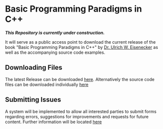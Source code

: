# Basic Programming Paradigms in C++
**_This Repository is currently under construction._** 

It will serve as a public access point to download the current release of the book "Basic Programming Paradigms in C++" by [Dr. Ulrich W. Eisenecker](https://www.wifa.uni-leipzig.de/personenprofil/mitarbeiter/prof-dr-ulrich-eisenecker) as well as the accompanying source code examples.
## Downloading Files
The latest Release can be downloaded [here](../../releases/latest). Alternatively the source code files can be downloaded individually [here](/Sources)
## Submitting Issues
A system will be implemented to allow all interested parties to submit forms regarding errors, suggestions for improvements and requests for future content. Further information will be located [here](SUBMISSIONS.md)
